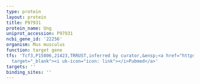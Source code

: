 ```yaml
---
type: protein
layout: protein
title: P97931
protein_name: Ung
uniprot_accession: P97931
ncbi_gene_id: '22256'
organism: Mus musculus
function: target gene
tfs: 'Tcf3,P15806,21423,TRRUST,inferred by curator,&ensp;<a href="https://www.ncbi.nlm.nih.gov/pubmed/?term=24747958%5Buid%5D"
  target="_blank"><i uk-icon="icon: link"></i>Pubmed</a>'
targets: ''
binding_sites: ''
---
```

